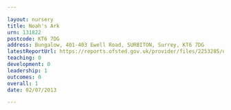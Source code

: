 ```yaml
---

layout: nursery
title: Noah's Ark
urn: 131822
postcode: KT6 7DG
address: Bungalow, 401-403 Ewell Road, SURBITON, Surrey, KT6 7DG
latestReportUrl: https://reports.ofsted.gov.uk/provider/files/2253285/urn/131822.pdf
teaching: 0
development: 0
leadership: 1
outcomes: 0
overall: 1
date: 02/07/2013

---
```

